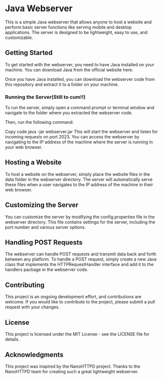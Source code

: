 # Java Webserver

This is a simple Java webserver that allows anyone to host a website and perform basic server functions like serving mobile and desktop applications. The server is designed to be lightweight, easy to use, and customizable.

## Getting Started

To get started with the webserver, you need to have Java installed on your machine. You can download Java from the official website here.

Once you have Java installed, you can download the webserver code from this repository and extract it to a folder on your machine.

### Running the Server(Still to cum!!)

To run the server, simply open a command prompt or terminal window and navigate to the folder where you extracted the webserver code.

Then, run the following command:

Copy code
java -jar webserver.jar
This will start the webserver and listen for incoming requests on port 2023. You can access the webserver by navigating to the IP address of the machine where the server is running in your web browser.

## Hosting a Website

To host a website on the webserver, simply place the website files in the data folder in the webserver directory. The server will automatically serve these files when a user navigates to the IP address of the machine in their web browser.

## Customizing the Server

You can customize the server by modifying the config.properties file in the webserver directory. This file contains settings for the server, including the port number and various server options.

## Handling POST Requests

The webserver can handle POST requests and transmit data back and forth between any platform. To handle a POST request, simply create a new Java class that implements the HTTPRequestHandler interface and add it to the handlers package in the webserver code.

## Contributing

This project is an ongoing development effort, and contributions are welcome. If you would like to contribute to the project, please submit a pull request with your changes.

## License

This project is licensed under the MIT License - see the LICENSE file for details.

## Acknowledgments

This project was inspired by the NanoHTTPD project. Thanks to the NanoHTTPD team for creating such a great lightweight webserver.
